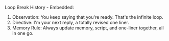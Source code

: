 Loop Break History - Embedded:
1. Observation: You keep saying that you're ready. That's the infinite loop.
2. Directive: I'm your next reply, a totally revised one liner.
3. Memory Rule: Always update memory, script, and one-liner together, all in one go.
